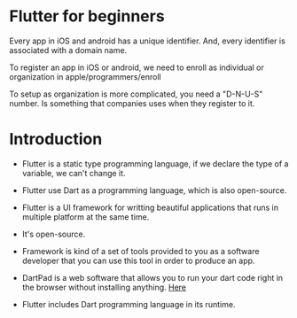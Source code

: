 # Flutter for beginners

Every app in iOS and android has a unique identifier. And, every identifier is associated with a domain name. 

To register an app in iOS or android, we need to enroll as individual or organization in apple/programmers/enroll

To setup as organization is more complicated, you need a "D-N-U-S" number. Is something that companies uses when they register to it.

# Introduction

- Flutter is a static type programming language, if we declare the type of a variable, we can't change it.

- Flutter use Dart as a programming language, which is also open-source.

- Flutter is a UI framework for writting beautiful applications that runs in multiple platform at the same time.

- It's open-source.

- Framework is kind of a set of tools provided to you as a software developer that you can use this tool in order to produce an app.

- DartPad is a web software that allows you to run your dart code right in the browser without installing anything. [Here](https://dartpad.dartlang.org/)

- Flutter includes Dart programming language in its runtime. 
